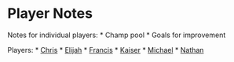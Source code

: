 # Player Notes

Notes for individual players:
    * Champ pool
    * Goals for improvement

Players:
    * [Chris](Chris_Player)
    * [Elijah](Elijah_Player)
    * [Francis](Francis_Player)
    * [Kaiser](Kaiser_Player)
    * [Michael](Michael_Player)
    * [Nathan](Nathan_Player)
